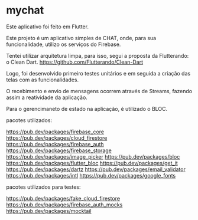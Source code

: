 # mychat

Este aplicativo foi feito em Flutter.

Este projeto é um aplicativo simples de CHAT, onde, para sua funcionalidade, utilizo os serviços do Firebase. 

Tentei utilizar arquitetura limpa, para isso, segui a proposta da Flutterando: o Clean Dart. 
https://github.com/Flutterando/Clean-Dart

Logo, foi desenvolvido primeiro testes unitários e em seguida a criação das telas com as funcionalidades. 

O recebimento e envio de mensagens ocorrem através de Streams, fazendo assim a reatividade da aplicação. 

Para o gerencimaneto de estado na aplicação, é utilizado o BLOC. 

pacotes utilizados:

https://pub.dev/packages/firebase_core
https://pub.dev/packages/cloud_firestore
https://pub.dev/packages/firebase_auth
https://pub.dev/packages/firebase_storage
https://pub.dev/packages/image_picker
https://pub.dev/packages/bloc
https://pub.dev/packages/flutter_bloc
https://pub.dev/packages/get_it
https://pub.dev/packages/dartz
https://pub.dev/packages/email_validator
https://pub.dev/packages/intl
https://pub.dev/packages/google_fonts

pacotes utilizados para testes:

https://pub.dev/packages/fake_cloud_firestore
https://pub.dev/packages/firebase_auth_mocks
https://pub.dev/packages/mocktail






